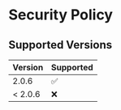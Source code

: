 # Security Policy

## Supported Versions


| Version | Supported          |
| ------- | ------------------ |
| 2.0.6   | :white_check_mark: |
| < 2.0.6   | :x:                |
